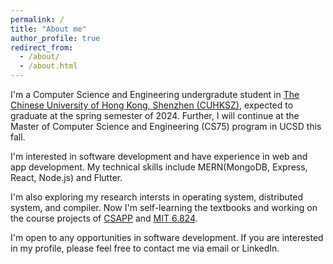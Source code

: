 ```yaml
---
permalink: /
title: "About me"
author_profile: true
redirect_from: 
  - /about/
  - /about.html
---
```

I'm a Computer Science and Engineering undergradute student in [The Chinese University of Hong Kong, Shenzhen (CUHKSZ)](https://www.cuhk.edu.cn/en), expected to graduate at the spring semester of 2024. Further, I will continue at the Master of Computer Science and Engineering (CS75) program in UCSD this fall.

I'm interested in software development and have experience in web and app development. My technical skills include MERN(MongoDB, Express, React, Node.js) and Flutter.

I'm also exploring my research intersts in operating system, distributed system, and compiler. Now I'm self-learning the textbooks and working on the course projects of [CSAPP](https://csapp.cs.cmu.edu/) and [MIT 6.824](https://pdos.csail.mit.edu/6.824/).

I'm open to any opportunities in software development. If you are interested in my profile, please feel free to contact me via email or LinkedIn.